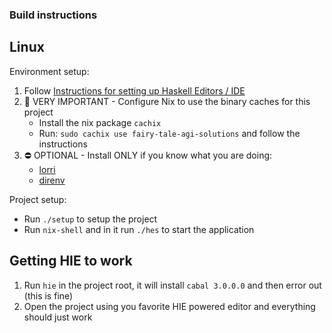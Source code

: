 ### Build instructions

## Linux

Environment setup:

1. Follow [Instructions for setting up Haskell Editors / IDE](https://github.com/fairy-tale-agi-solutions/haskell-editor-setup/blob/master/README.md#instructions-for-setting-up-haskell-editorside)
2. 💯 VERY IMPORTANT - Configure Nix to use the binary caches for this project
    * Install the nix package `cachix`
    * Run: `sudo cachix use fairy-tale-agi-solutions` and follow the instructions
3. ⛔ OPTIONAL - Install ONLY if you know what you are doing:
    * [lorri](https://github.com/target/lorri)
    * [direnv](https://github.com/direnv/direnv)

Project setup:

* Run `./setup` to setup the project
* Run `nix-shell` and in it run `./hes` to start the application

## Getting HIE to work

1. Run `hie` in the project root, it will install `cabal 3.0.0.0` and then error out (this is fine)
2. Open the project using you favorite HIE powered editor and everything should just work